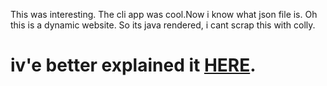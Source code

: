This was interesting. The cli app was cool.Now i know what json file is. Oh this is a dynamic website. So its java rendered, i cant scrap this with colly. 

# iv'e better explained it [HERE](http://akshaj000.gihub.io/2021/09/27/mars/).
